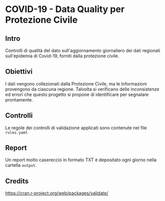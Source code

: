 # COVID-19 - Data Quality per Protezione Civile

## Intro
Controlli di qualità del dato sull'aggiornamento giornaliero dei dati regionali sull'epidemia di Covid-19, forniti dalla protezione civile.

## Obiettivi
I dati vengono collezionati dalla Protezione Civile, ma le informazioni provengono da ciascuna regione. Talvolta si verificano delle inconsistenze ed errori che questo progetto si propone di identificare per segnalare prontamente.

## Controlli
Le regole dei controlli di validazione applicati sono contenute nel file `rules.yaml`

## Report
Un report molto casereccio in formato TXT è depositato ogni giorno nella cartella `output`.

## Credits

https://cran.r-project.org/web/packages/validate/
